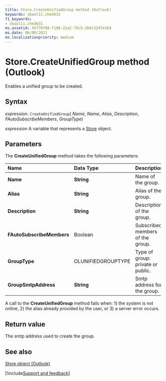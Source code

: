 ```yaml
---
title: Store.CreateUnifiedGroup method (Outlook)
keywords: vbaol11.chm3631
f1_keywords:
- vbaol11.chm3631
ms.assetid: 45f70f08-f198-22a2-79c5-26dc3247e164
ms.date: 06/08/2021
ms.localizationpriority: medium
---
```



# Store.CreateUnifiedGroup method (Outlook)

Enables a unified group to be created.

## Syntax

_expression_. `CreateUnifiedGroup`( _Name_, _Name_, _Alias_, _Description_, _FAutoSubscribeMembers_, _GroupType_)

_expression_ A variable that represents a [Store](Outlook.Store.md) object.

## Parameters

The **CreateUnifiedGroup** method takes the following parameters:

| **Name** | **Data Type** | **Description** |
|:-----|:-----|:-----|
| **Name** | **String** |Name of the group.|
| **Alias** | **String** |Alias of the group.|
| **Description** | **String** |Description of the group.|
| **FAutoSubscribeMembers** |Boolean|Subscribed members of the group.|
| **GroupType** |OLUNIFIEDGROUPTYPE|Type of group: private or public.|
| **GroupSmtpAddress** | **String** |Smtp address for the group.|

A call to the **CreateUnifiedGroup** method fails when: 1) the system is not online, 2) the alias already provided by the user, or 3) a server error occurs.

## Return value

The smtp address used to create the group.

## See also

[Store object (Outlook)](Outlook.Store.md)

[!include[Support and feedback](~/includes/feedback-boilerplate.md)]